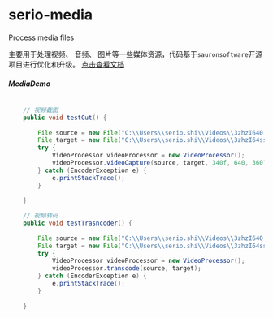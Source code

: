 # serio-media
Process media files

主要用于处理视频、 音频、 图片等一些媒体资源，代码基于`sauronsoftware`开源项目进行优化和升级。
[点击查看文档](http://www.sauronsoftware.it/projects/jave/manual.php)

##### MediaDemo

```JAVA

	// 视频截图
	public void testCut() {
		
		File source = new File("C:\\Users\\serio.shi\\Videos\\3zhzI640.mp4");
		File target = new File("C:\\Users\\serio.shi\\Videos\\3zhzI64ssss17.jpg");
		try {
			VideoProcessor videoProcessor = new VideoProcessor();
			videoProcessor.videoCapture(source, target, 340f, 640, 360);
		} catch (EncoderException e) {
			e.printStackTrace();
		}
		
	}
	
	// 视频转码
	public void testTrasncoder() {
		
		File source = new File("C:\\Users\\serio.shi\\Videos\\3zhzI640.mp4");
		File target = new File("C:\\Users\\serio.shi\\Videos\\3zhzI64ssss17.3gp");
		try {
			VideoProcessor videoProcessor = new VideoProcessor();
			videoProcessor.transcode(source, target);
		} catch (EncoderException e) {
			e.printStackTrace();
		}
		
	}
	
```
